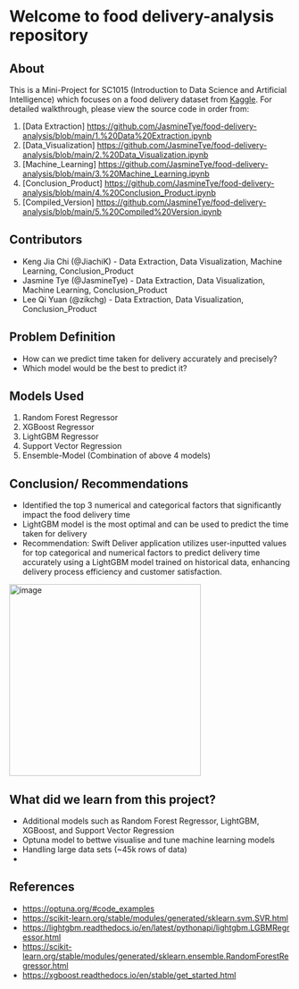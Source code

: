 # Welcome to food delivery-analysis repository

## About

This is a Mini-Project for SC1015 (Introduction to Data Science and Artificial Intelligence) which focuses on a food delivery dataset from [Kaggle](https://www.kaggle.com/datasets/gauravmalik26/food-delivery-dataset/data). For detailed walkthrough, please view the source code in order from:

1. [Data Extraction] <https://github.com/JasmineTye/food-delivery-analysis/blob/main/1.%20Data%20Extraction.ipynb>
2. [Data_Visualization] <https://github.com/JasmineTye/food-delivery-analysis/blob/main/2.%20Data_Visualization.ipynb>
3. [Machine_Learning] <https://github.com/JasmineTye/food-delivery-analysis/blob/main/3.%20Machine_Learning.ipynb>
4. [Conclusion_Product] <https://github.com/JasmineTye/food-delivery-analysis/blob/main/4.%20Conclusion_Product.ipynb>
5. [Compiled_Version] <https://github.com/JasmineTye/food-delivery-analysis/blob/main/5.%20Compiled%20Version.ipynb>
   
## Contributors
- Keng Jia Chi (@JiachiK) - Data Extraction, Data Visualization, Machine Learning, Conclusion_Product
- Jasmine Tye (@JasmineTye) - Data Extraction, Data Visualization, Machine Learning, Conclusion_Product
- Lee Qi Yuan (@zikchg) - Data Extraction, Data Visualization, Conclusion_Product

## Problem Definition
- How can we predict time taken for delivery accurately and precisely?
- Which model would be the best to predict it?

## Models Used

1. Random Forest Regressor
2. XGBoost Regressor
3. LightGBM Regressor
4. Support Vector Regression
5. Ensemble-Model (Combination of above 4 models)

## Conclusion/ Recommendations
- Identified the top 3 numerical and categorical factors that significantly impact the food delivery time 
- LightGBM model is the most optimal and can be used to predict the time taken for delivery
- Recommendation: Swift Deliver application utilizes user-inputted values for top categorical and numerical factors to predict delivery time accurately using a LightGBM model trained on historical data, enhancing delivery process efficiency and customer satisfaction.
<img width="343" alt="image" src="https://github.com/JasmineTye/food-delivery-analysis/assets/82916679/6d1683d4-52ee-438c-ab97-940d38825fca">
 

## What did we learn from this project?
- Additional models such as Random Forest Regressor, LightGBM, XGBoost, and Support Vector Regression
- Optuna model to bettwe visualise and tune machine learning models
- Handling large data sets (~45k rows of data)
- 

## References
- <https://optuna.org/#code_examples>
- <https://scikit-learn.org/stable/modules/generated/sklearn.svm.SVR.html>
- <https://lightgbm.readthedocs.io/en/latest/pythonapi/lightgbm.LGBMRegressor.html>
- <https://scikit-learn.org/stable/modules/generated/sklearn.ensemble.RandomForestRegressor.html>
- <https://xgboost.readthedocs.io/en/stable/get_started.html>
